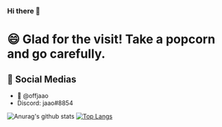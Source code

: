 ### Hi there 👋

<!--
**offjaao/brenoffjaaooxzz** is a ✨ _special_ ✨ repository because its `README.md` (this file) appears on your GitHub profile.

Here are some ideas to get you started:

- 🔭 I’m currently working on ...
- 🌱 I’m currently learning ...
- 👯 I’m looking to collaborate on ...
- 🤔 I’m looking for help with ...
- 💬 Ask me about ...
- 📫 How to reach me: ...
- 😄 Pronouns: ...
- ⚡ Fun fact: ...
-->

# 😄 Glad for the visit! Take a popcorn and go carefully.

## 💬 Social Medias
  - 🐤 @offjaao
  - Discord: jaao#8854

![Anurag's github stats](https://github-readme-stats.vercel.app/api?username=offjaao&show_icons=true&theme=cobalt)
[![Top Langs](https://github-readme-stats.vercel.app/api/top-langs/?username=offjaao&theme=cobalt)](https://github.com/anuraghazra/github-readme-stats)

